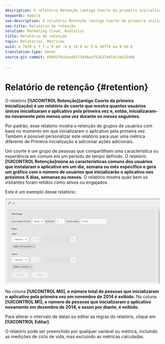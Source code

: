```yaml
---
description: O relatório Retenção (antigo Coorte da primeira inicialização) é um relatório de coorte que mostra quantos usuários únicos inicializaram o aplicativo pela primeira vez e, então, inicializaram-no novamente pelo menos uma vez durante os meses seguintes.
keywords: mobile
seo-description: O relatório Retenção (antigo Coorte da primeira inicialização) é um relatório de coorte que mostra quantos usuários únicos inicializaram o aplicativo pela primeira vez e, então, inicializaram-no novamente pelo menos uma vez durante os meses seguintes.
seo-title: Relatório de retenção
solution: Marketing Cloud, Analytics
title: Relatório de retenção
topic: Relatórios, Métricas
uuid: e 7639 e 7 f-c 9 ed -4 b 19-9 ac 5-b 36774 ea 9 dd 6
translation-type: tm+mt
source-git-commit: e9691f9cbeadd171948aa752b27a014c3ab254d6

---
```



# Relatório de retenção {#retention}

O relatório **[!UICONTROL Retenção](antigo Coorte da primeira inicialização) é um relatório de coorte que mostra quantos usuários únicos inicializaram o aplicativo pela primeira vez e, então, inicializaram-no novamente pelo menos uma vez durante os meses seguintes.**

Por padrão, esse relatório mostra a retenção de grupos de usuários com base no momento em que inicializaram o aplicativo pela primeira vez. Também é possível personalizar este relatório para usar uma métrica diferente de Primeira inicialização e adicionar ações adicionais.

Um coorte é um grupo de pessoas que compartilham uma característica ou experiência em comum em um período de tempo definido. O relatório **[!UICONTROL Retenção]reúne as características comuns dos usuários que instalaram o aplicativo em um dia, semana ou mês específico e gera um gráfico com o número de usuários que inicializarão o aplicativo nos próximos X dias, semanas ou meses.** O relatório mostra quão bem os visitantes foram retidos como ativos ou engajados.

Este é um exemplo desse relatório:

![](assets/report_retention_edit.png)

Na coluna **[!UICONTROL M0], o número total de pessoas que inicializaram o aplicativo pela primeira vez em novembro de 2014 é exibido.** Na coluna **[!UICONTROL M1], o número de pessoas que inicializaram o aplicativo novamente em dezembro de 2014, e assim por diante, é exibido.**

Para alterar o intervalo de datas ou editar as regras do relatório, clique em **[!UICONTROL Editar]**.

O relatório pode ser preenchido por qualquer variável ou métrica, incluindo as medições de ciclo de vida, mas excluindo as métricas calculadas.
